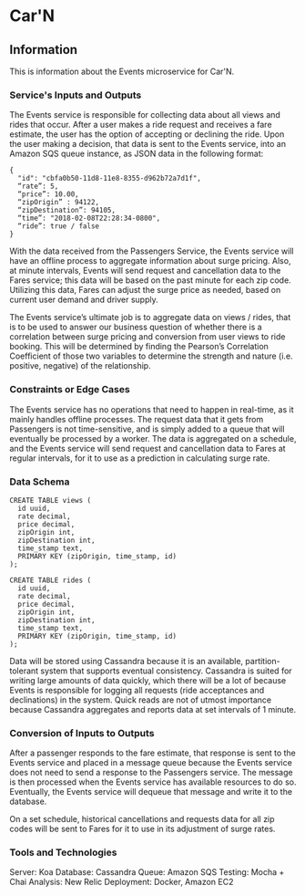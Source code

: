 # Car'N

## Information
This is information about the Events microservice for Car'N.

### Service's Inputs and Outputs
The Events service is responsible for collecting data about all views and rides that occur.   After a user makes a ride request and receives a fare estimate, the user has the option of accepting or declining the ride.  Upon the user making a decision, that data is sent to the Events service, into an Amazon SQS queue instance, as JSON data in the following format:
```
{
  "id": "cbfa0b50-11d8-11e8-8355-d962b72a7d1f",
  “rate”: 5,
  “price”: 10.00,
  “zipOrigin” : 94122,
  “zipDestination”: 94105,
  “time”: "2018-02-08T22:28:34-0800",
  “ride”: true / false
}
```
With the data received from the Passengers Service, the Events service will have an offline process to aggregate information about surge pricing.  Also, at minute intervals, Events will send request and cancellation data to the Fares service; this data will be based on the past minute for each zip code.  Utilizing this data, Fares can adjust the surge price as needed, based on current user demand and driver supply.

The Events service’s ultimate job is to aggregate data on views / rides, that is to be used to answer our business question of whether there is a correlation between surge pricing and conversion from user views to ride booking.  This will be determined by finding the Pearson’s Correlation Coefficient of those two variables to determine the strength and nature (i.e. positive, negative) of the relationship.

### Constraints or Edge Cases

The Events service has no operations that need to happen in real-time, as it mainly handles offline processes.  The request data that it gets from Passengers is not time-sensitive, and is simply added to a queue that will eventually be processed by a worker.  The data is aggregated on a schedule, and the Events service will send request and cancellation data to Fares at regular intervals, for it to use as a prediction in calculating surge rate.

### Data Schema
```
CREATE TABLE views (
  id uuid,
  rate decimal,
  price decimal,
  zipOrigin int,
  zipDestination int,
  time_stamp text,
  PRIMARY KEY (zipOrigin, time_stamp, id)
); 

CREATE TABLE rides (
  id uuid,
  rate decimal,
  price decimal,
  zipOrigin int,
  zipDestination int,
  time_stamp text,
  PRIMARY KEY (zipOrigin, time_stamp, id)
);
```
Data will be stored using Cassandra because it is an available, partition-tolerant system that supports eventual consistency.  Cassandra is suited for writing large amounts of data quickly, which there will be a lot of because Events is responsible for logging all requests (ride acceptances and declinations) in the system.  Quick reads are not of utmost importance because Cassandra aggregates and reports data at set intervals of 1 minute.

### Conversion of Inputs to Outputs

After a passenger responds to the fare estimate, that response is sent to the Events service and placed in a message queue because the Events service does not need to send a response to the Passengers service.  The message is then processed when the Events service has available resources to do so.  Eventually, the Events service will dequeue that message and write it to the database. 

On a set schedule, historical cancellations and requests data for all zip codes will be sent to Fares for it to use in its adjustment of surge rates.

### Tools and Technologies

Server: Koa
Database: Cassandra
Queue: Amazon SQS
Testing: Mocha + Chai
Analysis: New Relic
Deployment: Docker, Amazon EC2



